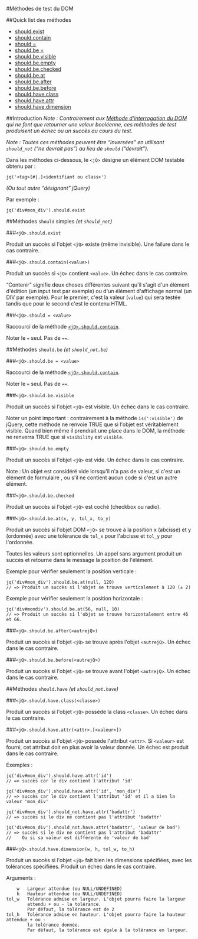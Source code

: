 #Méthodes de test du DOM

##Quick list des méthodes

* [should.exist](#should_exist)
* [should.contain](#should_contain)
* [should = ](#should_egal)
* [should.be = ](#should_be_egal)
* [should.be.visible](#should_be_visible)
* [should.be.empty](#should_be_empty)
* [should.be.checked](#should_be_checked)
* [should.be.at](#should_be_at)
* [should.be.after](#should_be_after)
* [should.be.before](#should_be_before)
* [should.have.class](#should_have_class)
* [should.have.attr](#should_have_attr)
* [should.have.dimension](#should_have_dimension)

##Introduction
*Note : Contrairement aux [Méthode d'interrogation du DOM](./Interrogation-dom) qui ne font que retourner une valeur booléenne, ces méthodes de test produisent un échec ou un succès au cours du test.*

*Note : Toutes ces méthodes peuvent être “inversées” en utilisant `should_not` (“ne devrait pas”) au lieu de `should` (“devrait”).*

Dans les méthodes ci-dessous, le `<jQ>` désigne un élément DOM testable obtenu par :
  
    jq('<tag>[#|.]<identifiant ou class>')
  
*(Ou tout autre “désignant” jQuery)*

Par exemple :

    jq('div#mon_div').should.exist

##Méthodes `should` simples *(et `should_not`)*

<a name="should_exist"></a>
###`<jQ>.should.exist`
  
Produit un succès si l'objet `<jQ>` existe (même invisible). Une failure dans le cas contraire.

<a name="should_contain"></a>
###`<jQ>.should.contain(<value>)`
  
Produit un succès si `<jQ>` contient `<value>`. Un échec dans le cas contraire.
  
“Contenir” signifie deux choses différentes suivant qu'il s'agit d'un élément d'édition (un input text par exemple) ou d'un élément d'affichage normal (un DIV par exemple). Pour le premier, c'est la valeur (`value`) qui sera testée tandis que pour le second c'est le contenu HTML.

  
<a name="should_egal"></a>
###`<jQ>.should = <value>`
  
Raccourci de la méthode [`<jQ>.should.contain`](#should_contain).

Noter le `=` seul. Pas de `==`.


##Méthodes `should.be` *(et `should_not.be`)*

<a name="should_be_egal"></a>
###`<jQ>.should.be = <value>`
  
Raccourci de la méthode [`<jQ>.should.contain`](#should_contain).
  
Noter le `=` seul. Pas de `==`.

<a name="should_be_visible"></a>
###`<jQ>.should.be.visible`
  
Produit un succès si l'objet `<jQ>` est visible. Un échec dans le cas contraire.

Noter un point important&nbsp;: contrairement à la méthode `is(':visible')` de jQuery, cette méthode ne renvoie TRUE que si l'objet est véritablement visible. Quand bien même il prendrait une place dans le DOM, la méthode ne renverra TRUE que si `visibility` est `visible`.


<a name="should_be_empty"></a>
###`<jQ>.should.be.empty`
  
Produit un succès si l'objet `<jQ>` est vide. Un échec dans le cas contraire.
  
Note : Un objet est considéré vide lorsqu'il n'a pas de valeur, si c'est un élément de formulaire , ou s'il ne contient aucun code si c'est un autre élément.


<a name="should_be_checked"></a>
###`<jQ>.should.be.checked`
  
Produit un succès si l'objet `<jQ>` est coché (checkbox ou radio).
  
<a name="should_be_at"></a>
###`<jQ>.should.be.at(x, y, tol_x, to_y)`
  
Produit un succès si l'objet DOM `<jQ>` se trouve à la position x (abcisse) et y (ordonnée) avec une tolérance de `tol_x` pour l'abcisse et `tol_y` pour l'ordonnée.
  
Toutes les valeurs sont optionnelles. Un appel sans argument produit un succès et retourne dans le message la position de l'élément.
  
Exemple pour vérifier seulement la position verticale :

    jq('div#mon_div').should.be.at(null, 120)
    // => Produit un succès si l'objet se trouve verticalement à 120 (± 2)

Exemple pour vérifier seulement la position horizontale :

    jq('div#mondiv').should.be.at(56, null, 10)
    // => Produit un succès si l'objet se trouve horizontalement entre 46 et 66.
  
  
<a name="should_be_after"></a>
###`<jQ>.should.be.after(<autrejQ>)`

Produit un succès si l'objet `<jQ>` se trouve après l'objet `<autrejQ>`. Un échec dans le cas contraire.

<a name="should_be_before"></a>
###`<jQ>.should.be.before(<autrejQ>)`

Produit un succès si l'objet `<jQ>` se trouve avant l'objet `<autrejQ>`. Un échec dans le cas contraire.



##Méthodes `should.have` *(et `should_not.have`)*

<a name="should_have_class"></a>
###`<jQ>.should.have.class(<classe>)`

Produit un succès si l'objet `<jQ>` possède la class `<classe>`. Un échec dans le cas contraire.

<a name="should_have_attr"></a>
###`<jQ>.should.have.attr(<attr>,[<valeur>])`

Produit un succès si l'objet `<jQ>` possède l'attribut `<attr>`. Si `<valeur>` est fourni, cet attribut doit en plus avoir la valeur donnée. Un échec est produit dans le cas contraire.
  
Exemples :

    jq('div#mon_div').should.have.attr('id')
    // => succès car le div contient l'attribut 'id'

    jq('div#mon_div').should.have.attr('id', 'mon_div')
    // => succès car le div contient l'attribut 'id' et il a bien la valeur 'mon_div'

    jq('div#mon_div').should_not.have.attr('badattr')
    // => succès si le div ne contient pas l'attribut 'badattr'

    jq('div#mon_div').should_not.have.attr('badattr', 'valeur de bad')
    // => succès si le div ne contient pas l'attribut 'badattr'
    //    Ou si sa valeur est différente de 'valeur de bad'

<a name="should_have_dimension"></a>
###`<jQ>.should.have.dimension(w, h, tol_w, to_h)`
  
Produit un succès si l'objet `<jQ>` fait bien les dimensions spécifiées, avec les tolérances spécifiées. Produit un échec dans le cas contraire.
  
Arguments :

        w   Largeur attendue (ou NULL/UNDEFINED)
        h   Hauteur attendue (ou NULL/UNDEFINED)
    tol_w   Tolérance admise en largeur. L'objet pourra faire la largeur
            attendu + ou - la tolérance.
            Par défaut, la tolérance est de 2
    tol_h   Tolérance admise en hauteur. L'objet pourra faire la hauteur attendue + ou -
            la tolérance donnée.
            Par défaut, la tolérance est égale à la tolérance en largeur.

